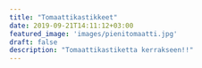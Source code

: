 ```yaml
---
title: "Tomaattikastikkeet"
date: 2019-09-21T14:11:12+03:00
featured_image: 'images/pienitomaatti.jpg'
draft: false
description: "Tomaattikastiketta kerrakseen!!"
---
```


